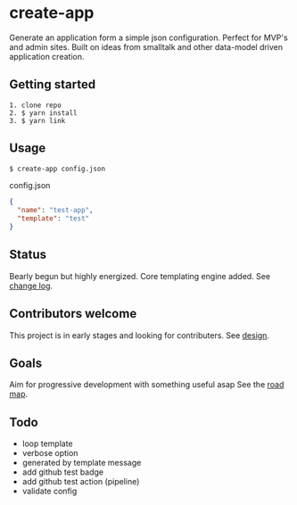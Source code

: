 # create-app

Generate an application form a simple json configuration. Perfect for MVP's and admin sites. Built on ideas from smalltalk and other data-model driven application creation.

## Getting started

```
1. clone repo
2. $ yarn install
3. $ yarn link
```

## Usage

```bash
$ create-app config.json
```

config.json

```json
{
  "name": "test-app",
  "template": "test"
}
```

## Status

Bearly begun but highly energized. Core templating engine added. See [change log](./doc/CHANGELOG.md).

## Contributors welcome

This project is in early stages and looking for contributers. See [design](./doc/DESIGN.md).

## Goals

Aim for progressive development with something useful asap See the [road map](./doc/ROADMAP.md).

## Todo

- loop template
- verbose option
- generated by template message
- add github test badge
- add github test action (pipeline)
- validate config
